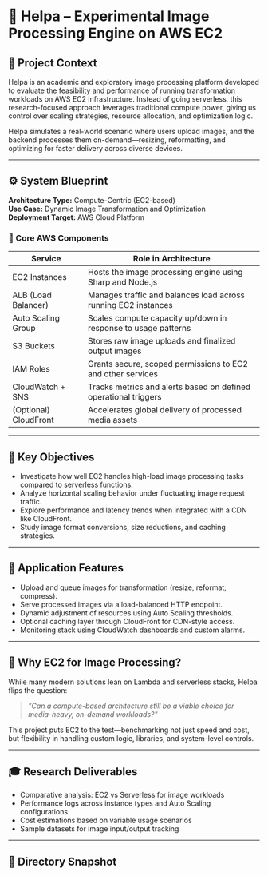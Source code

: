# 🧠 Helpa – Experimental Image Processing Engine on AWS EC2

## 🧩 Project Context

Helpa is an academic and exploratory image processing platform developed to evaluate the feasibility and performance of running transformation workloads on AWS EC2 infrastructure. Instead of going serverless, this research-focused approach leverages traditional compute power, giving us control over scaling strategies, resource allocation, and optimization logic.

Helpa simulates a real-world scenario where users upload images, and the backend processes them on-demand—resizing, reformatting, and optimizing for faster delivery across diverse devices.

---

## ⚙️ System Blueprint

**Architecture Type:** Compute-Centric (EC2-based)  
**Use Case:** Dynamic Image Transformation and Optimization  
**Deployment Target:** AWS Cloud Platform

### 🔧 Core AWS Components

| Service              | Role in Architecture                                              |
|----------------------|-------------------------------------------------------------------|
| EC2 Instances         | Hosts the image processing engine using Sharp and Node.js        |
| ALB (Load Balancer)   | Manages traffic and balances load across running EC2 instances   |
| Auto Scaling Group    | Scales compute capacity up/down in response to usage patterns    |
| S3 Buckets            | Stores raw image uploads and finalized output images             |
| IAM Roles             | Grants secure, scoped permissions to EC2 and other services      |
| CloudWatch + SNS      | Tracks metrics and alerts based on defined operational triggers  |
| (Optional) CloudFront | Accelerates global delivery of processed media assets            |

---

## 🔬 Key Objectives

- Investigate how well EC2 handles high-load image processing tasks compared to serverless functions.
- Analyze horizontal scaling behavior under fluctuating image request traffic.
- Explore performance and latency trends when integrated with a CDN like CloudFront.
- Study image format conversions, size reductions, and caching strategies.

---

## 🚀 Application Features

- Upload and queue images for transformation (resize, reformat, compress).
- Serve processed images via a load-balanced HTTP endpoint.
- Dynamic adjustment of resources using Auto Scaling thresholds.
- Optional caching layer through CloudFront for CDN-style access.
- Monitoring stack using CloudWatch dashboards and custom alarms.

---

## 📘 Why EC2 for Image Processing?

While many modern solutions lean on Lambda and serverless stacks, Helpa flips the question:

> _"Can a compute-based architecture still be a viable choice for media-heavy, on-demand workloads?"_

This project puts EC2 to the test—benchmarking not just speed and cost, but flexibility in handling custom logic, libraries, and system-level controls.

---

## 🎓 Research Deliverables

- Comparative analysis: EC2 vs Serverless for image workloads
- Performance logs across instance types and Auto Scaling configurations
- Cost estimations based on variable usage scenarios
- Sample datasets for image input/output tracking

---

## 📁 Directory Snapshot

